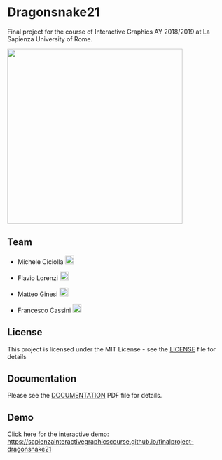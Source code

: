# Dragonsnake21

Final project for the course of Interactive Graphics AY 2018/2019 at La Sapienza University of Rome.

<a href="https://www.dis.uniroma1.it/"><img src="http://www.dis.uniroma1.it/sites/default/files/marchio%20logo%20eng%20jpg.jpg" width="400"></a>

## Team
* Michele Ciciolla <a href="https://github.com/micheleciciolla"><img src="https://upload.wikimedia.org/wikipedia/commons/thumb/9/91/Octicons-mark-github.svg/1024px-Octicons-mark-github.svg.png" width="20"></a>

* Flavio Lorenzi <a href="https://github.com/FlavioLorenzi"><img src="https://upload.wikimedia.org/wikipedia/commons/thumb/9/91/Octicons-mark-github.svg/1024px-Octicons-mark-github.svg.png" width="20"></a>

* Matteo Ginesi <a href="https://github.com/matginesi"><img src="https://upload.wikimedia.org/wikipedia/commons/thumb/9/91/Octicons-mark-github.svg/1024px-Octicons-mark-github.svg.png" width="20"></a>

* Francesco Cassini <a href="https://github.com/francesco-AI"><img src="https://upload.wikimedia.org/wikipedia/commons/thumb/9/91/Octicons-mark-github.svg/1024px-Octicons-mark-github.svg.png" width="20"></a>

## License
This project is licensed under the MIT License - see the [LICENSE](./LICENSE) file for details

## Documentation
Please see the [DOCUMENTATION](./documentation/report.pdf) PDF file for details.

## Demo
Click here for the interactive demo: https://sapienzainteractivegraphicscourse.github.io/finalproject-dragonsnake21
